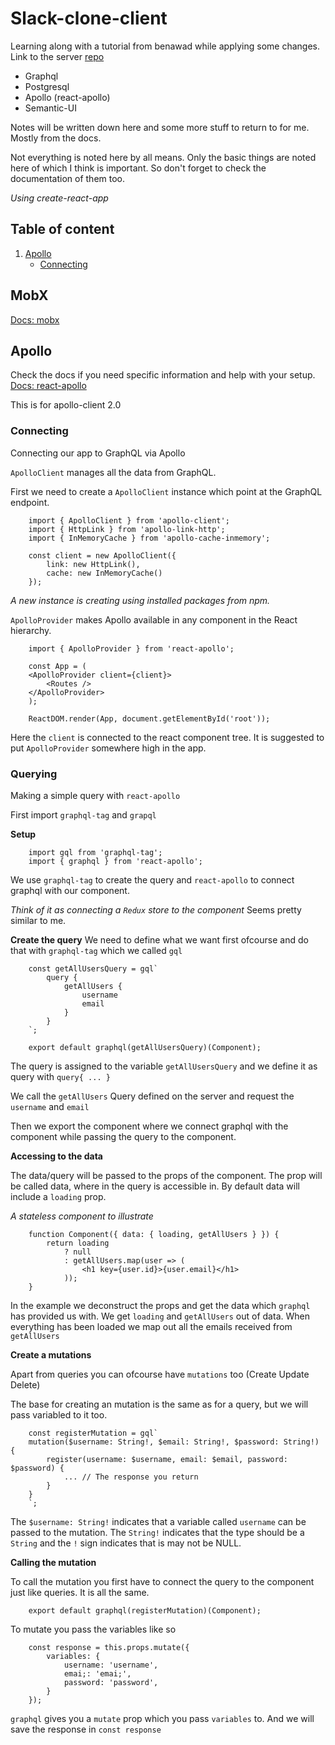 # Slack-clone-client

Learning along with a tutorial from benawad while applying some changes.
Link to the server [repo](#server-url)

* Graphql
* Postgresql
* Apollo (react-apollo)
* Semantic-UI

Notes will be written down here and some more stuff to return to for me. Mostly from the docs.

Not everything is noted here by all means. Only the basic things are noted here of which I think is important. So don't forget to check the documentation of them too.

*Using create-react-app*

## Table of content

1. [Apollo](#)
	- [Connecting](#)
	<!-- - [](#) -->
	<!-- - [](#) -->
<!-- 1. [MobX](#) -->

## MobX
[Docs: mobx](#mobx)

## Apollo
Check the docs if you need specific information and help with your setup.
[Docs: react-apollo](#react-apollo)

This is for apollo-client 2.0
### Connecting
Connecting our app to GraphQL via Apollo

`ApolloClient` manages all the data from GraphQL.

First we need to create a `ApolloClient` instance which point at the GraphQL endpoint.

```
	import { ApolloClient } from 'apollo-client';
	import { HttpLink } from 'apollo-link-http';
	import { InMemoryCache } from 'apollo-cache-inmemory';
	
	const client = new ApolloClient({
		link: new HttpLink(),
		cache: new InMemoryCache()
	});
```

*A new instance is creating using installed packages from npm.*


`ApolloProvider` makes Apollo available in any component in the React hierarchy.

```
	import { ApolloProvider } from 'react-apollo';

	const App = (
	<ApolloProvider client={client}>
		<Routes />
	</ApolloProvider>
	);

	ReactDOM.render(App, document.getElementById('root'));
```

Here the `client` is connected to the react component tree. It is suggested to put `ApolloProvider` somewhere high in the app.


### Querying
Making a simple query with `react-apollo`

First import `graphql-tag` and `grapql`

**Setup**
```
	import gql from 'graphql-tag';
	import { graphql } from 'react-apollo';
```

We use `graphql-tag` to create the query and `react-apollo` to connect graphql with our component. 

*Think of it as connecting a `Redux` store to the component*
Seems pretty similar to me.

**Create the query**
We need to define what we want first ofcourse and do that with `graphql-tag` which we called `gql`

```
	const getAllUsersQuery = gql`
		query {
			getAllUsers {
				username
				email
			}
		}
	`;

	export default graphql(getAllUsersQuery)(Component);
```

The query is assigned to the variable `getAllUsersQuery` and we define it as query with `query{ ... }`

We call the `getAllUsers` Query defined on the server and request the `username` and `email`


Then we export the component where we connect graphql with the component while passing the query to the component.

**Accessing to the data**

The data/query will be passed to the props of the component. The prop will be called data, where in the query is accessible in. By default data will include a `loading` prop.

*A stateless component to illustrate*

```
	function Component({ data: { loading, getAllUsers } }) {
		return loading
			? null
			: getAllUsers.map(user => (
				<h1 key={user.id}>{user.email}</h1>
			));
	}
```

In the example we deconstruct the props and get the data which `graphql` has provided us with.
We get `loading` and `getAllUsers` out of data. When everything has been loaded we map out all the emails received from `getAllUsers`


**Create a mutations**

Apart from queries you can ofcourse have `mutations` too (Create Update Delete)

The base for creating an mutation is the same as for a query, but we will pass variabled to it too.

```
	const registerMutation = gql`
	mutation($username: String!, $email: String!, $password: String!) {
		register(username: $username, email: $email, password: $password) {
			... // The response you return
		}
	}
	`;
```

The `$username: String!` indicates that a variable called `username` can be passed to the mutation. The `String!` indicates that the type should be a `String` and the `!` sign indicates that is may not be NULL.

**Calling the mutation** 

To call the mutation you first have to connect the query to the component just like queries. It is all the same.

```
	export default graphql(registerMutation)(Component);
```

To mutate you pass the variables like so
```
	const response = this.props.mutate({
		variables: {
			username: 'username',
			emai;: 'emai;',
			password: 'password',
		}
	});
```

`graphql` gives you a `mutate` prop which you pass `variables` to. And we will save the response in `const response`


[server-url]: https://github.com/kyunwang/slack-clone-server

[mobx]: https://mobx.js.org/
[react-apollo]: https://www.apollographql.com/docs/react